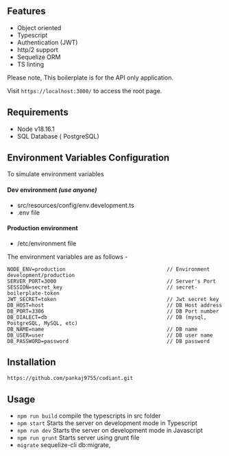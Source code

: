 
## Features
* Object oriented
* Typescript
* Authentication (JWT)
* http/2 support
* Sequelize ORM
* TS linting

Please note, This boilerplate is for the API only application.

Visit `https://localhost:3000/` to access the root page.

## Requirements
* Node v18.16.1
* SQL Database ( PostgreSQL)

## Environment Variables Configuration
To simulate environment variables
#### Dev environment *(use anyone)*
- src/resources/config/env.development.ts
- .env file

####  Production environment
- /etc/environment file

The environment variables are as follows -
```
NODE_ENV=production                                 // Environment development/production
SERVER_PORT=3000                                    // Server's Port
SESSION=secret_key                                  // secret-boilerplate-token
JWT_SECRET=token                                    // Jwt secret key
DB_HOST=host                                        // DB Host address
DB_PORT=3306                                        // DB Port number
DB_DIALECT=db                                       // DB (mysql, PostgreSQL, MySQL, etc)
DB_NAME=name                                        // DB name
DB_USER=user                                        // DB user name
DB_PASSWORD=password                                // DB password
```

## Installation
```bash
https://github.com/pankaj9755/codiant.git
```

## Usage
* `npm run build` compile the typescripts in src folder
* `npm start` Starts the server on development mode in Typescript
* `npm run dev` Starts the server on development mode in Javascript
* `npm run grunt` Starts server using grunt file
*  `migrate` sequelize-cli db:migrate,

